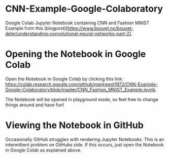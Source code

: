 # CNN-Example-Google-Colaboratory
Google Colab Jupyter Notebook containing CNN and Fashion MNIST Example from this (blogpost)[https://www.bouvet.no/bouvet-deler/understanding-convolutional-neural-networks-part-2].

# Opening the Notebook in Google Colab

Open the Notebook in Google Colab by clicking this link: https://colab.research.google.com/github/markwest1972/CNN-Example-Google-Colaboratory/blob/master/CNN_Fashion_MNIST_Example.ipynb.

The Notebook will be opened in playground mode, so feel free to change things around and have fun!

# Viewing the Notebook in GitHub

Occasionally GitHub struggles with rendering Jupyter Notebooks. This is an intermittent problem on GitHubs side. If this occurs, just open the Notebook in Google Colab as explained above.
